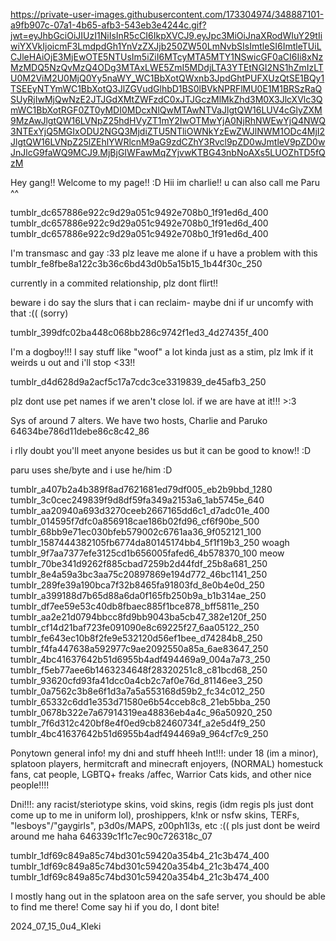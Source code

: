 https://private-user-images.githubusercontent.com/173304974/348887101-a9fb907c-07a1-4b65-afb3-543eb3e4244c.gif?jwt=eyJhbGciOiJIUzI1NiIsInR5cCI6IkpXVCJ9.eyJpc3MiOiJnaXRodWIuY29tIiwiYXVkIjoicmF3LmdpdGh1YnVzZXJjb250ZW50LmNvbSIsImtleSI6ImtleTUiLCJleHAiOjE3MjEwOTE5NTUsIm5iZiI6MTcyMTA5MTY1NSwicGF0aCI6Ii8xNzMzMDQ5NzQvMzQ4ODg3MTAxLWE5ZmI5MDdjLTA3YTEtNGI2NS1hZmIzLTU0M2ViM2U0MjQ0Yy5naWY_WC1BbXotQWxnb3JpdGhtPUFXUzQtSE1BQy1TSEEyNTYmWC1BbXotQ3JlZGVudGlhbD1BS0lBVkNPRFlMU0E1M1BRSzRaQSUyRjIwMjQwNzE2JTJGdXMtZWFzdC0xJTJGczMlMkZhd3M0X3JlcXVlc3QmWC1BbXotRGF0ZT0yMDI0MDcxNlQwMTAwNTVaJlgtQW16LUV4cGlyZXM9MzAwJlgtQW16LVNpZ25hdHVyZT1mY2IwOTMwYjA0NjRhNWEwYjQ4NWQ3NTExYjQ5MGIxODU2NGQ3MjdiZTU5NTliOWNkYzEwZWJlNWM1ODc4MjI2JlgtQW16LVNpZ25lZEhlYWRlcnM9aG9zdCZhY3Rvcl9pZD0wJmtleV9pZD0wJnJlcG9faWQ9MCJ9.MjBjGIWFawMqZYjvwKTBG43nbNoAXs5LUOZhTD5fQzM

Hey gang!! Welcome to my page!! :D
Hii im charlie!! u can also call me Paru ^^

tumblr_dc657886e922c9d29a051c9492e708b0_1f91ed6d_400 tumblr_dc657886e922c9d29a051c9492e708b0_1f91ed6d_400 tumblr_dc657886e922c9d29a051c9492e708b0_1f91ed6d_400

I'm transmasc and gay :33 plz leave me alone if u have a problem with this tumblr_fe8fbe8a122c3b36c6bd43d0b5a15b15_1b44f30c_250

currently in a commited relationship, plz dont flirt!!

beware i do say the slurs that i can reclaim- maybe dni if ur uncomfy with that :(( (sorry)

tumblr_399dfc02ba448c068bb286c9742f1ed3_4d27435f_400

I'm a dogboy!!! I say stuff like "woof" a lot kinda just as a stim, plz lmk if it weirds u out and i'll stop <33!!

tumblr_d4d628d9a2acf5c17a7cdc3ce3319839_de45afb3_250

plz dont use pet names if we aren't close lol. if we are have at it!!! >:3

Sys of around 7 alters. We have two hosts, Charlie and Paruko 64634be786d11debe86c8c42_86

i rlly doubt you'll meet anyone besides us but it can be good to know!! :D

paru uses she/byte and i use he/him :D

tumblr_a407b2a4b389f8ad7621681ed79df005_eb2b9bbd_1280 tumblr_3c0cec249839f9d8df59fa349a2153a6_1ab5745e_640 tumblr_aa20940a693d3270ceeb2667165dd6c1_d7adc01e_400 tumblr_014595f7dfc0a856918cae186b02fd96_cf6f90be_500 tumblr_68bb9e71ec030bfeb579002c6761aa36_9f052121_100 tumblr_1587444382105fb6774da80145174bb4_5f1f19b3_250 woagh tumblr_9f7aa7377efe3125cd1b656005fafed6_4b578370_100 meow tumblr_70be341d9262f885cbad7259b2d44fdf_25b8a681_250 tumblr_8e4a59a3bc3aa75c20897869e194d772_46bc1141_250 tumblr_289fe39a190bca7f32b8465fa91803fd_8e0b4e0d_250 tumblr_a399188d7b65d88a6da0f165fb250b9a_b1b314ae_250 tumblr_df7ee59e53c40db8fbaec885f1bce878_bff5811e_250 tumblr_aa2e21d0794bbcc8fd9bb9043ba5cb47_382e120f_250 tumblr_cf14d21baf723fe091090e8c69225f27_6aa05122_250 tumblr_fe643ec10b8f2fe9e532120d56ef1bee_d74284b8_250 tumblr_f4fa447638a592977c9ae2092550a85a_6ae83647_250 tumblr_4bc41637642b51d6955b4adf494469a9_004a7a73_250 tumblr_f5eb77aee6b1463234648f28320251c8_c81bcd68_250 tumblr_93620cfd93fa41dcc0a4cb2c7af0e76d_81146ee3_250 tumblr_0a7562c3b8e6f1d3a7a5a553168d59b2_fc34c012_250 tumblr_65332c6dd1e353d71580e6b54cceb8c8_21eb5bba_250 tumblr_0678b322e7a67914319ea48836eb4a4c_96a50920_250 tumblr_7f6d312c420bf8e4f0ed9cb82460734f_a2e5d4f9_250 tumblr_4bc41637642b51d6955b4adf494469a9_964cf7c9_250

Ponytown general info!
my dni and stuff hheeh
Int!!!: under 18 (im a minor), splatoon players, hermitcraft and minecraft enjoyers, (NORMAL) homestuck fans, cat people, LGBTQ+ freaks /affec, Warrior Cats kids, and other nice people!!!!

Dni!!!: any racist/steriotype skins, void skins, regis (idm regis pls just dont come up to me in uniform lol), proshippers, k!nk or nsfw skins, TERFs, "lesboys"/"gaygirls", p3d0s/MAPS, z00ph1l3s, etc :(( pls just dont be weird around me haha 646339c1f1c7ec90c726318c_07

tumblr_1df69c849a85c74bd301c59420a354b4_21c3b474_400 tumblr_1df69c849a85c74bd301c59420a354b4_21c3b474_400 tumblr_1df69c849a85c74bd301c59420a354b4_21c3b474_400

I mostly hang out in the splatoon area on the safe server, you should be able to find me there! Come say hi if you do, I dont bite!

2024_07_15_0u4_Kleki
